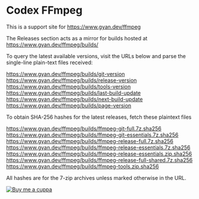 # Codex FFmpeg

This is a support site for https://www.gyan.dev/ffmpeg

The Releases section acts as a mirror for builds hosted at https://www.gyan.dev/ffmpeg/builds/

To query the latest available versions, visit the URLs below and parse the single-line plain-text files received:

https://www.gyan.dev/ffmpeg/builds/git-version
https://www.gyan.dev/ffmpeg/builds/release-version
https://www.gyan.dev/ffmpeg/builds/tools-version
https://www.gyan.dev/ffmpeg/builds/last-build-update
https://www.gyan.dev/ffmpeg/builds/next-build-update
https://www.gyan.dev/ffmpeg/builds/page-version


To obtain SHA-256 hashes for the latest releases, fetch these plaintext files

https://www.gyan.dev/ffmpeg/builds/ffmpeg-git-full.7z.sha256
https://www.gyan.dev/ffmpeg/builds/ffmpeg-git-essentials.7z.sha256
https://www.gyan.dev/ffmpeg/builds/ffmpeg-release-full.7z.sha256
https://www.gyan.dev/ffmpeg/builds/ffmpeg-release-essentials.7z.sha256
https://www.gyan.dev/ffmpeg/builds/ffmpeg-release-essentials.zip.sha256
https://www.gyan.dev/ffmpeg/builds/ffmpeg-release-full-shared.7z.sha256
https://www.gyan.dev/ffmpeg/builds/ffmpeg-tools.zip.sha256

All hashes are for the 7-zip archives unless marked otherwise in the URL.

[![Buy me a cuppa](../assets/bmc-192.png)](https://www.buymeacoffee.com/gyan)